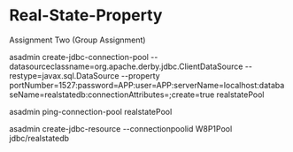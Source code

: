 # Real-State-Property
Assignment Two (Group Assignment)


asadmin create-jdbc-connection-pool --datasourceclassname=org.apache.derby.jdbc.ClientDataSource --restype=javax.sql.DataSource --property portNumber=1527:password=APP:user=APP:serverName=localhost:databaseName=realstatedb:connectionAttributes=;create\=true realstatePool


asadmin ping-connection-pool realstatePool


asadmin create-jdbc-resource --connectionpoolid W8P1Pool jdbc/realstatedb